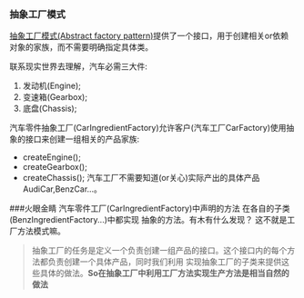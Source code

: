 ### 抽象工厂模式
[抽象工厂模式(Abstract factory pattern)](https://zh.wikipedia.org/wiki/%E6%8A%BD%E8%B1%A1%E5%B7%A5%E5%8E%82)提供了一个接口，用于创建相关or依赖对象的家族，而不需要明确指定具体类。

联系现实世界去理解，汽车必需三大件:
1. 发动机(Engine);
2. 变速箱(Gearbox);
3. 底盘(Chassis);

汽车零件抽象工厂(CarIngredientFactory)允许客户(汽车工厂CarFactory)使用抽象的接口来创建一组相关的产品家族:
* createEngine();
* createGearbox();
* createChassis();
汽车工厂不需要知道(or关心)实际产出的具体产品AudiCar,BenzCar...。

###火眼金睛
汽车零件工厂(CarIngredientFactory)中声明的方法 在各自的子类(BenzIngredientFactory...)中都实现
抽象的方法。有木有什么发现？
这不就是工厂方法模式嘛。
>抽象工厂的任务是定义一个负责创建一组产品的接口。这个接口内的每个方法都负责创建一个具体产品，同时我们利用
实现抽象工厂的子类来提供这些具体的做法。**So在抽象工厂中利用工厂方法实现生产方法是相当自然的做法**


